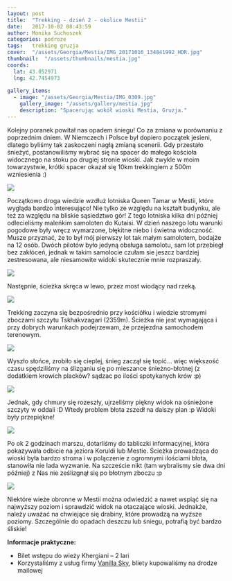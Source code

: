 ```yaml
---
layout: post
title:  "Trekking - dzień 2 - okolice Mestii"
date:   2017-10-02 08:43:59
author: Monika Suchoszek
categories: podroze
tags:	trekking gruzja 
cover:  "/assets/Georgia/Mestia/IMG_20171016_134841992_HDR.jpg"
thumbnail:  "/assets/thumbnails/mestia.jpg"
coords:
  lat: 43.052971
  lng: 42.7454973
  
gallery_items:
  - image: "/assets/Georgia/Mestia/IMG_0309.jpg"
    gallery_image: "/assets/gallery/mestia.jpg"
    description: "Spacerując wokół wioski Mestia, Gruzja."
---
```


Kolejny poranek powitał nas opadem śniegu! Co za zmiana w porównaniu z poprzednim dniem.
W Niemczech i Polsce był dopiero początek jesieni, dlatego byliśmy tak zaskoczeni nagłą zmianą scenerii.
Gdy przestało śnieżyć, postanowiliśmy wybrać się na spacer do małego kościoła widocznego na stoku po drugiej stronie wioski. 
Jak zwykle w moim towarzystwie, krótki spacer okazał się 10km trekkingiem z 500m wzniesienia :)

<img src="/assets/Georgia/Mestia/IMG_0290.jpg">

Początkowo droga wiedzie wzdłuż lotniska Queen Tamar w Mestii, które wygląda bardzo interesująco! 
Nie tylko ze względu na kształt budynku, ale też za względu na bliskie sąsiedztwo gór! Z tego lotniska kilka dni później odlecieliśmy maleńkim
samoloten do Kutaisi. W dzień naszego lotu warunki pogodowe były wręcz wymarzone, błękitne niebo i świetna widoczność. Musze przyznać, że to był mój pierwszy
 lot tak małym samolotem, bodajże na 12 osób. Dwóch pilotów było jedyną obsługa samolotu, sam lot przebiegł bez zakłóceń, jednak w takim samolocie czułam sie jeszcz
 bardziej zestresowana, ale niesamowite widoki skutecznie mnie rozpraszały.

<img src="/assets/Georgia/Mestia/IMG_0294.jpg">

Następnie, ścieżka skręca w lewo, przez most wiodący nad rzeką.

<img src="/assets/Georgia/Mestia/IMG_0309.jpg">

Trekking zaczyna się bezpośrednio przy kościółku i wiedzie stromymi zboczami szczytu Tskhakvzagari (2359m). 
Ścieżka nie jest wymagająca i przy dobrych warunkach podejrzewam, że przejezdna samochodem terenowym.

<img src="/assets/Georgia/Mestia/IMG_0310.jpg">

Wyszło słońce, zrobiło się cieplej, śnieg zaczął się topić... więc większość czasu spędziliśmy na ślizganiu się po mieszance śnieżno-błotnej
 (z dodatkiem krowich placków? sądzac po ilości spotykanych krów :p)

<img src="/assets/Georgia/Mestia/IMG_20171016_134841992_HDR.jpg">

Jednak, gdy chmury się rozeszły, ujrzeliśmy piękny widok na ośnieżone szczyty w oddali :D Wtedy problem błota zszedł na dalszy plan :p Widoki były przepiękne!

<img src="/assets/Georgia/Mestia/IMG_20171016_151211072_HDR.jpg">

Po ok 2 godzinach marszu, dotarliśmy do tabliczki informacyjnej, która pokazywała odbicie na jeziora Koruldi  lub Mestie. Ścieżka prowadząca do 
wioski była bardzo stroma i w polączenie z ogromnymi ilościami błota, stanowiła nie lada wyzwanie. Na szczeście nikt (tam wybralismy sie dwa dni później) z Nas nie ześlizgnął się po 
błotnym zboczu :p

<img src="/assets/Georgia/Mestia/IMG_0334.jpg">

Niektóre wieże obronne w Mestii można odwiedzić a nawet wspiąć się na najwyższy poziom i sprawdzić widok na otaczające wioski. Jednakże, należy uważać na chwiejące się drabiny, które prowadzą na wyższe poziomy. Szczególnie do opadach deszczu lub śniegu, potrafią być bardzo śliskie!


__Informacje praktyczne:__
  * Bilet wstępu do wieży Khergiani – 2 lari
  * Korzystaliśmy z usług firmy [Vanilla Sky](https://ticket.vanillasky.ge/), bliety kupowaliśmy na drodze mailowej
